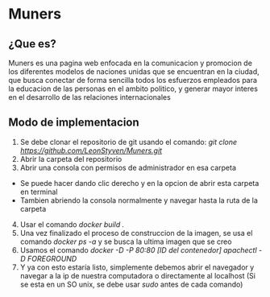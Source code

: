 # Muners

## ¿Que es?
Muners es una pagina web enfocada en la comunicacion y promocion de los diferentes modelos de naciones unidas que se encuentran en la ciudad, que busca conectar de forma sencilla todos los esfuerzos empleados para la educacion de las personas en el ambito politico, y generar mayor interes en el desarrollo de las relaciones internacionales

## Modo de implementacion
1. Se debe clonar el repositorio de git usando el comando: *git clone https://github.com/LeonStyven/Muners.git*
2. Abrir la carpeta del repositorio
3. Abrir una consola con permisos de administrador en esa carpeta
  * Se puede hacer dando clic derecho y en la opcion de abrir esta carpeta en terminal
  * Tambien abriendo la consola normalmente y navegar hasta la ruta de la carpeta
4. Usar el comando *docker build .*
5. Una vez finalizado el proceso de construccion de la imagen, se usa el comando *docker ps -a* y se busca la ultima imagen que se creo
6. Usamos el comando *docker -D -P 80:80 [ID del contenedor] apachectl -D FOREGROUND*
7. Y ya con esto estaría listo, simplemente debemos abrir el navegador y navegar a la ip de nuestra computadora o directamente al localhost
(Si se esta en un SO unix, se debe usar *sudo* antes de cada comando)
